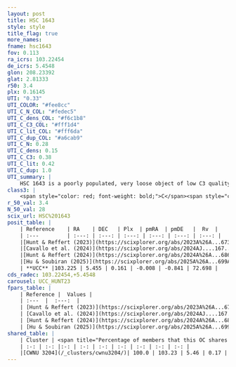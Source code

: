 ```yaml
---
layout: post
title: HSC 1643
style: style
title_flag: true
more_names: 
fname: hsc1643
fov: 0.113
ra_icrs: 103.22454
de_icrs: 5.4548
glon: 208.23392
glat: 2.81333
r50: 3.4
plx: 0.16145
UTI: "0.33"
UTI_COLOR: "#fee8cc"
UTI_C_N_COL: "#fedec5"
UTI_C_dens_COL: "#f6c1b8"
UTI_C_C3_COL: "#fff1d4"
UTI_C_lit_COL: "#fff6da"
UTI_C_dup_COL: "#a6cab9"
UTI_C_N: 0.28
UTI_C_dens: 0.15
UTI_C_C3: 0.38
UTI_C_lit: 0.42
UTI_C_dup: 1.0
UTI_summary: |
    HSC 1643 is a poorly populated, very loose object of low C3 quality. It was recently reported in the literature. This object shares a large percentage of members with a later reported entry.
class3: |
    <span style="color: red; font-weight: bold;">C</span><span style="color: #FFC300; font-weight: bold;">B</span>
r_50_val: 3.4
N_50_val: 28
scix_url: HSC%201643
posit_table: |
    | Reference    | RA    | DEC   | Plx  | pmRA  | pmDE   |  Rv  |
    | :---         | :---: | :---: | :---: | :---: | :---: | :---: |
    |[Hunt & Reffert (2023)](https://scixplorer.org/abs/2023A%26A...673A.114H) | 103.217 | 5.438 | 0.164 | -0.009 | -0.823 | 72.222 |
    |[Cavallo et al. (2024)](https://scixplorer.org/abs/2024AJ....167...12C) | 103.219 | 5.443 | 0.164 | -- | -- | -- |
    |[Hunt & Reffert (2024)](https://scixplorer.org/abs/2024A%26A...686A..42H) | 103.217 | 5.438 | 0.164 | -0.009 | -0.823 | 72.222 |
    |[Hu & Soubiran (2025)](https://scixplorer.org/abs/2025A%26A...699A.246H) | 103.219 | 5.443 | -- | -- | -- | -- |
    | **UCC** |103.225 | 5.455 | 0.161 | -0.008 | -0.841 | 72.698 | 
cds_radec: 103.22454,+5.4548
carousel: UCC_HUNT23
fpars_table: |
    | Reference |  Values |
    | :---  |  :---:  |
    | [Hunt & Reffert (2023)](https://scixplorer.org/abs/2023A%26A...673A.114H) | `AV50=1.547, diffAV50=2.127, MOD50=13.292, logAge50=8.756` |
    | [Cavallo et al. (2024)](https://scixplorer.org/abs/2024AJ....167...12C) | `AV50=1.21, dMod50=13.23, logAge50=9.14, [Fe/H]50=-0.19` |
    | [Hunt & Reffert (2024)](https://scixplorer.org/abs/2024A%26A...686A..42H) | `MassJ=296.379` |
    | [Hu & Soubiran (2025)](https://scixplorer.org/abs/2025A%26A...699A.246H) | `MA22=-0.29, MA23f=-0.38, MA23g=-0.37, MZ23=-0.53, MK24=-0.44, MF24=-0.44` |
shared_table: |
    | Cluster | <span title="Percentage of members that this OC shares with the ones listed">%</span>   | RA   | DEC   | Plx   | pmRA  | pmDE  | Rv | UTI |
    | :-: | :-: |:-: | :-: | :-: | :-: | :-: | :-: | :-: |
    |[CWNU 3204](/_clusters/cwnu3204/)| 100.0 | 103.23 | 5.46 | 0.17 | -0.01 | -0.82 | 70.77 |0.12 |
---
```

